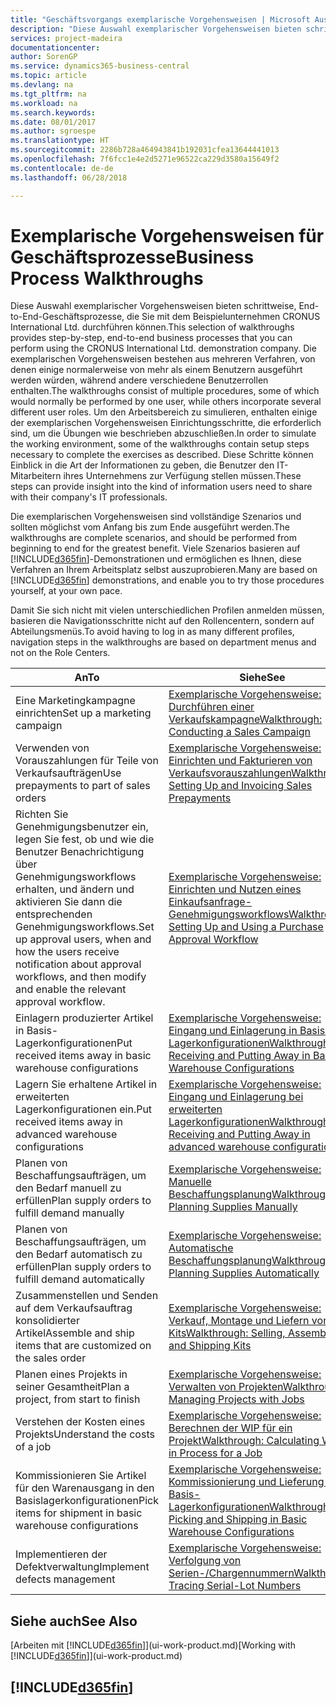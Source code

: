 ```yaml
---
title: "Geschäftsvorgangs exemplarische Vorgehensweisen | Microsoft Ausgleich."
description: "Diese Auswahl exemplarischer Vorgehensweisen bieten schrittweise, End-to-End-Geschäftsprozesse, die Sie mit dem Beispielunternehmen CRONUS International Ltd. durchführen können. Die exemplarischen Vorgehensweisen bestehen aus mehreren Verfahren, von denen einige normalerweise von mehr als einem Benutzern ausgeführt werden würden, während andere verschiedene Benutzerrollen enthalten. Um den Arbeitsbereich zu simulieren, enthalten einige der exemplarischen Vorgehensweisen Einrichtungsschritte, die erforderlich sind, um die Übungen wie beschrieben abzuschließen. Diese Schritte können Einblick in die Art der Informationen zu geben, die Benutzer den IT-Mitarbeitern ihres Unternehmens zur Verfügung stellen müssen."
services: project-madeira
documentationcenter: 
author: SorenGP
ms.service: dynamics365-business-central
ms.topic: article
ms.devlang: na
ms.tgt_pltfrm: na
ms.workload: na
ms.search.keywords: 
ms.date: 08/01/2017
ms.author: sgroespe
ms.translationtype: HT
ms.sourcegitcommit: 2286b728a464943841b192031cfea13644441013
ms.openlocfilehash: 7f6fcc1e4e2d5271e96522ca229d3580a15649f2
ms.contentlocale: de-de
ms.lasthandoff: 06/28/2018

---
```

# <a name="business-process-walkthroughs"></a><span data-ttu-id="78926-106">Exemplarische Vorgehensweisen für Geschäftsprozesse</span><span class="sxs-lookup"><span data-stu-id="78926-106">Business Process Walkthroughs</span></span>
<span data-ttu-id="78926-107">Diese Auswahl exemplarischer Vorgehensweisen bieten schrittweise, End-to-End-Geschäftsprozesse, die Sie mit dem Beispielunternehmen CRONUS International Ltd. durchführen können.</span><span class="sxs-lookup"><span data-stu-id="78926-107">This selection of walkthroughs provides step-by-step, end-to-end business processes that you can perform using the CRONUS International Ltd. demonstration company.</span></span> <span data-ttu-id="78926-108">Die exemplarischen Vorgehensweisen bestehen aus mehreren Verfahren, von denen einige normalerweise von mehr als einem Benutzern ausgeführt werden würden, während andere verschiedene Benutzerrollen enthalten.</span><span class="sxs-lookup"><span data-stu-id="78926-108">The walkthroughs consist of multiple procedures, some of which would normally be performed by one user, while others incorporate several different user roles.</span></span> <span data-ttu-id="78926-109">Um den Arbeitsbereich zu simulieren, enthalten einige der exemplarischen Vorgehensweisen Einrichtungsschritte, die erforderlich sind, um die Übungen wie beschrieben abzuschließen.</span><span class="sxs-lookup"><span data-stu-id="78926-109">In order to simulate the working environment, some of the walkthroughs contain setup steps necessary to complete the exercises as described.</span></span> <span data-ttu-id="78926-110">Diese Schritte können Einblick in die Art der Informationen zu geben, die Benutzer den IT-Mitarbeitern ihres Unternehmens zur Verfügung stellen müssen.</span><span class="sxs-lookup"><span data-stu-id="78926-110">These steps can provide insight into the kind of information users need to share with their company's IT professionals.</span></span>  

 <span data-ttu-id="78926-111">Die exemplarischen Vorgehensweisen sind vollständige Szenarios und sollten möglichst vom Anfang bis zum Ende ausgeführt werden.</span><span class="sxs-lookup"><span data-stu-id="78926-111">The walkthroughs are complete scenarios, and should be performed from beginning to end for the greatest benefit.</span></span> <span data-ttu-id="78926-112">Viele Szenarios basieren auf [!INCLUDE[d365fin](includes/d365fin_md.md)]-Demonstrationen und ermöglichen es Ihnen, diese Verfahren an Ihrem Arbeitsplatz selbst auszuprobieren.</span><span class="sxs-lookup"><span data-stu-id="78926-112">Many are based on [!INCLUDE[d365fin](includes/d365fin_md.md)] demonstrations, and enable you to try those procedures yourself, at your own pace.</span></span>  

 <span data-ttu-id="78926-113">Damit Sie sich nicht mit vielen unterschiedlichen Profilen anmelden müssen, basieren die Navigationsschritte nicht auf den Rollencentern, sondern auf Abteilungsmenüs.</span><span class="sxs-lookup"><span data-stu-id="78926-113">To avoid having to log in as many different profiles, navigation steps in the walkthroughs are based on department menus and not on the Role Centers.</span></span>  

|<span data-ttu-id="78926-114">An</span><span class="sxs-lookup"><span data-stu-id="78926-114">To</span></span>|<span data-ttu-id="78926-115">Siehe</span><span class="sxs-lookup"><span data-stu-id="78926-115">See</span></span>|  
|--------|---------|  
|<span data-ttu-id="78926-116">Eine Marketingkampagne einrichten</span><span class="sxs-lookup"><span data-stu-id="78926-116">Set up a marketing campaign</span></span>|[<span data-ttu-id="78926-117">Exemplarische Vorgehensweise: Durchführen einer Verkaufskampagne</span><span class="sxs-lookup"><span data-stu-id="78926-117">Walkthrough: Conducting a Sales Campaign</span></span>](walkthrough-conducting-a-sales-campaign.md)|  
|<span data-ttu-id="78926-118">Verwenden von Vorauszahlungen für Teile von Verkaufsaufträgen</span><span class="sxs-lookup"><span data-stu-id="78926-118">Use prepayments to part of sales orders</span></span>|[<span data-ttu-id="78926-119">Exemplarische Vorgehensweise: Einrichten und Fakturieren von Verkaufsvorauszahlungen</span><span class="sxs-lookup"><span data-stu-id="78926-119">Walkthrough: Setting Up and Invoicing Sales Prepayments</span></span>](walkthrough-setting-up-and-invoicing-sales-prepayments.md)|  
|<span data-ttu-id="78926-120">Richten Sie Genehmigungsbenutzer ein, legen Sie fest, ob und wie die Benutzer Benachrichtigung über Genehmigungsworkflows erhalten, und ändern und aktivieren Sie dann die entsprechenden Genehmigungsworkflows.</span><span class="sxs-lookup"><span data-stu-id="78926-120">Set up approval users, when and how the users receive notification about approval workflows, and then modify and enable the relevant approval workflow.</span></span>|[<span data-ttu-id="78926-121">Exemplarische Vorgehensweise: Einrichten und Nutzen eines Einkaufsanfrage-Genehmigungsworkflows</span><span class="sxs-lookup"><span data-stu-id="78926-121">Walkthrough: Setting Up and Using a Purchase Approval Workflow</span></span>](walkthrough-setting-up-and-using-a-purchase-approval-workflow.md)|  
|<span data-ttu-id="78926-122">Einlagern produzierter Artikel in Basis-Lagerkonfigurationen</span><span class="sxs-lookup"><span data-stu-id="78926-122">Put received items away in basic warehouse configurations</span></span>|[<span data-ttu-id="78926-123">Exemplarische Vorgehensweise: Eingang und Einlagerung in Basis-Lagerkonfigurationen</span><span class="sxs-lookup"><span data-stu-id="78926-123">Walkthrough: Receiving and Putting Away in Basic Warehouse Configurations</span></span>](walkthrough-receiving-and-putting-away-in-basic-warehousing.md)|  
|<span data-ttu-id="78926-124">Lagern Sie erhaltene Artikel in erweiterten Lagerkonfigurationen ein.</span><span class="sxs-lookup"><span data-stu-id="78926-124">Put received items away in advanced warehouse configurations</span></span>|[<span data-ttu-id="78926-125">Exemplarische Vorgehensweise: Eingang und Einlagerung bei erweiterten Lagerkonfigurationen</span><span class="sxs-lookup"><span data-stu-id="78926-125">Walkthrough: Receiving and Putting Away in advanced warehouse configurations</span></span>](walkthrough-receiving-and-putting-away-in-advanced-warehousing.md)|  
|<span data-ttu-id="78926-126">Planen von Beschaffungsaufträgen, um den Bedarf manuell zu erfüllen</span><span class="sxs-lookup"><span data-stu-id="78926-126">Plan supply orders to fulfill demand manually</span></span>|[<span data-ttu-id="78926-127">Exemplarische Vorgehensweise: Manuelle Beschaffungsplanung</span><span class="sxs-lookup"><span data-stu-id="78926-127">Walkthrough: Planning Supplies Manually</span></span>](walkthrough-planning-supplies-manually.md)|  
|<span data-ttu-id="78926-128">Planen von Beschaffungsaufträgen, um den Bedarf automatisch zu erfüllen</span><span class="sxs-lookup"><span data-stu-id="78926-128">Plan supply orders to fulfill demand automatically</span></span>|[<span data-ttu-id="78926-129">Exemplarische Vorgehensweise: Automatische Beschaffungsplanung</span><span class="sxs-lookup"><span data-stu-id="78926-129">Walkthrough: Planning Supplies Automatically</span></span>](walkthrough-planning-supplies-automatically.md)|  
|<span data-ttu-id="78926-130">Zusammenstellen und Senden auf dem Verkaufsauftrag konsolidierter Artikel</span><span class="sxs-lookup"><span data-stu-id="78926-130">Assemble and ship items that are customized on the sales order</span></span>|[<span data-ttu-id="78926-131">Exemplarische Vorgehensweise: Verkauf, Montage und Liefern von Kits</span><span class="sxs-lookup"><span data-stu-id="78926-131">Walkthrough: Selling, Assembling, and Shipping Kits</span></span>](walkthrough-selling-assembling-and-shipping-kits.md)|  
|<span data-ttu-id="78926-132">Planen eines Projekts in seiner Gesamtheit</span><span class="sxs-lookup"><span data-stu-id="78926-132">Plan a project, from start to finish</span></span>|[<span data-ttu-id="78926-133">Exemplarische Vorgehensweise: Verwalten von Projekten</span><span class="sxs-lookup"><span data-stu-id="78926-133">Walkthrough: Managing Projects with Jobs</span></span>](walkthrough-managing-projects-with-jobs.md)|  
|<span data-ttu-id="78926-134">Verstehen der Kosten eines Projekts</span><span class="sxs-lookup"><span data-stu-id="78926-134">Understand the costs of a job</span></span>|[<span data-ttu-id="78926-135">Exemplarische Vorgehensweise: Berechnen der WIP für ein Projekt</span><span class="sxs-lookup"><span data-stu-id="78926-135">Walkthrough: Calculating Work in Process for a Job</span></span>](walkthrough-calculating-work-in-process-for-a-job.md)|  
|<span data-ttu-id="78926-136">Kommissionieren Sie Artikel für den Warenausgang in den Basislagerkonfigurationen</span><span class="sxs-lookup"><span data-stu-id="78926-136">Pick items for shipment in basic warehouse configurations</span></span>|[<span data-ttu-id="78926-137">Exemplarische Vorgehensweise: Kommissionierung und Lieferung in Basis-Lagerkonfigurationen</span><span class="sxs-lookup"><span data-stu-id="78926-137">Walkthrough: Picking and Shipping in Basic Warehouse Configurations</span></span>](walkthrough-picking-and-shipping-in-basic-warehousing.md)|  
|<span data-ttu-id="78926-138">Implementieren der Defektverwaltung</span><span class="sxs-lookup"><span data-stu-id="78926-138">Implement defects management</span></span>|[<span data-ttu-id="78926-139">Exemplarische Vorgehensweise: Verfolgung von Serien-/Chargennummern</span><span class="sxs-lookup"><span data-stu-id="78926-139">Walkthrough: Tracing Serial-Lot Numbers</span></span>](walkthrough-tracing-serial-lot-numbers.md)|  

## <a name="see-also"></a><span data-ttu-id="78926-140">Siehe auch</span><span class="sxs-lookup"><span data-stu-id="78926-140">See Also</span></span>
<span data-ttu-id="78926-141">[Arbeiten mit [!INCLUDE[d365fin](includes/d365fin_md.md)]](ui-work-product.md)</span><span class="sxs-lookup"><span data-stu-id="78926-141">[Working with [!INCLUDE[d365fin](includes/d365fin_md.md)]](ui-work-product.md)</span></span>  

## [!INCLUDE[d365fin](includes/free_trial_md.md)]  
 

